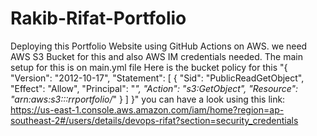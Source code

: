 # Rakib-Rifat-Portfolio
Deploying this Portfolio Website using GitHub Actions on AWS.
we need AWS S3 Bucket for this and also AWS IM credentials needed.
The main setup for this is on main.yml file 
Here is the bucket policy for this 
"{
    "Version": "2012-10-17",
    "Statement": [
        {
            "Sid": "PublicReadGetObject",
            "Effect": "Allow",
            "Principal": "*",
            "Action": "s3:GetObject",
            "Resource": "arn:aws:s3:::rrportfolio/*"
        }
    ]
}"
you can have a look using this link: https://us-east-1.console.aws.amazon.com/iam/home?region=ap-southeast-2#/users/details/devops-rifat?section=security_credentials
